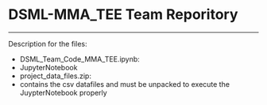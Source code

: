 # DSML-MMA_TEE Team Reporitory
***
Description for the files:
- DSML_Team_Code_MMA_TEE.ipynb: 
- JupyterNotebook  
- project_data_files.zip: 
- contains the csv datafiles and must be unpacked to execute the JuypterNotebook properly
